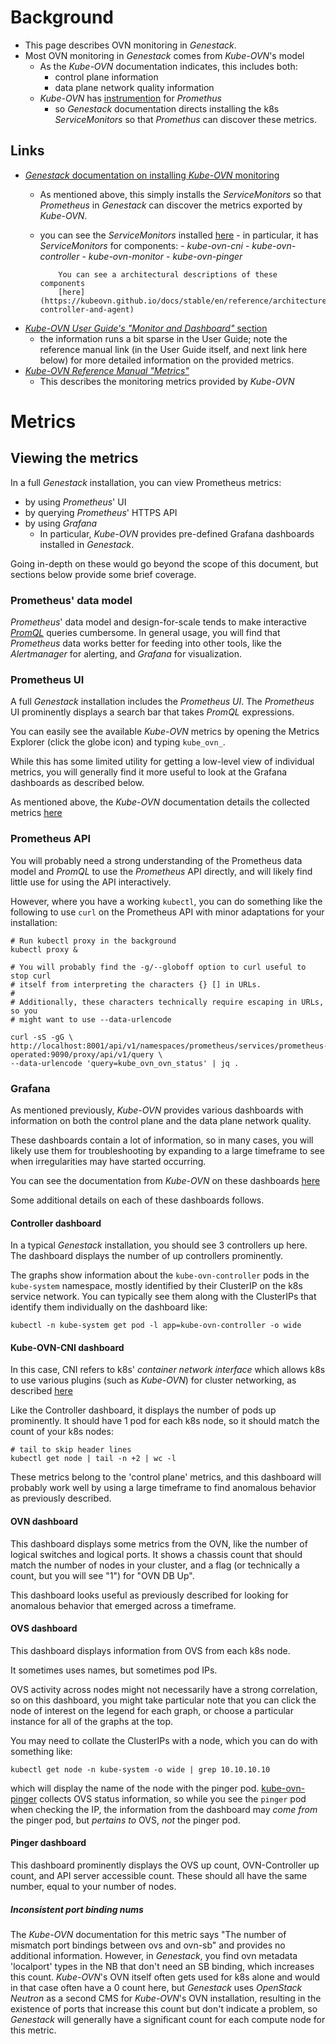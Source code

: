 # Background

- This page describes OVN monitoring in _Genestack_.
- Most OVN monitoring in _Genestack_ comes from _Kube-OVN_'s model
    - As the _Kube-OVN_ documentation indicates, this includes both:
        - control plane information
        - data plane network quality information
    - _Kube-OVN_ has
     [instrumention](https://prometheus.io/docs/practices/instrumentation/)
     for _Promethus_
        - so _Genestack_ documentation directs installing the k8s _ServiceMonitors_
          so that _Promethus_ can discover these metrics.

## Links

- [_Genestack_ documentation on installing _Kube-OVN_ monitoring](./prometheus-kube-ovn.md)
  - As mentioned above, this simply installs the _ServiceMonitors_ so that
    _Prometheus_ in _Genestack_ can discover the metrics exported by _Kube-OVN_.
  - you can see the _ServiceMonitors_ installed
    [here](https://github.com/rackerlabs/genestack/tree/main/base-kustomize/prometheus-ovn)
        - in particular, it has _ServiceMonitors_ for components:
            - _kube-ovn-cni_
            - _kube-ovn-controller_
            - _kube-ovn-monitor_
            - _kube-ovn-pinger_

            You can see a architectural descriptions of these components
            [here](https://kubeovn.github.io/docs/stable/en/reference/architecture/#core-controller-and-agent)

- [_Kube-OVN User Guide's "Monitor and Dashboard"_ section](https://kubeovn.github.io/docs/stable/en/guide/prometheus-grafana/)
    - the information runs a bit sparse in the User Guide; note the reference
      manual link (in the User Guide itself, and next link here below) for more
      detailed information on the provided metrics.
- [_Kube-OVN Reference Manual "Metrics"_](https://kubeovn.github.io/docs/stable/en/reference/metrics/)
    - This describes the monitoring metrics provided by _Kube-OVN_

# Metrics

## Viewing the metrics

In a full _Genestack_ installation, you can view Prometheus metrics:

- by using _Prometheus_' UI
- by querying _Prometheus_' HTTPS API
- by using _Grafana_
    - In particular, _Kube-OVN_ provides pre-defined Grafana dashboards
      installed in _Genestack_.

Going in-depth on these would go beyond the scope of this document, but sections
below provide some brief coverage.

### Prometheus' data model

_Prometheus_' data model and design-for-scale tends to make interactive
[_PromQL_](https://prometheus.io/docs/prometheus/latest/querying/basics/)
queries cumbersome. In general usage, you will find that _Prometheus_ data works
better for feeding into other tools, like the _Alertmanager_ for alerting, and
_Grafana_ for visualization.

### Prometheus UI

A full _Genestack_ installation includes the _Prometheus UI_. The _Prometheus_
UI prominently displays a search bar that takes _PromQL_ expressions.

You can easily see the available _Kube-OVN_ metrics by opening the Metrics
Explorer (click the globe icon) and typing `kube_ovn_`.

While this has some limited utility for getting a low-level view of individual
metrics, you will generally find it more useful to look at the Grafana
dashboards as described below.

As mentioned above, the _Kube-OVN_ documentation details the collected metrics
[here](https://kubeovn.github.io/docs/stable/en/reference/metrics)

### Prometheus API

You will probably need a strong understanding of the Prometheus data model and
_PromQL_ to use the _Prometheus_ API directly, and will likely find little use
for using the API interactively.

However, where you have a working `kubectl`, you can do something like the
following to use `curl` on the Prometheus API with minor adaptations for your
installation:

```
# Run kubectl proxy in the background
kubectl proxy &

# You will probably find the -g/--globoff option to curl useful to stop curl
# itself from interpreting the characters {} [] in URLs.
#
# Additionally, these characters technically require escaping in URLs, so you
# might want to use --data-urlencode

curl -sS -gG \
http://localhost:8001/api/v1/namespaces/prometheus/services/prometheus-operated:9090/proxy/api/v1/query \
--data-urlencode 'query=kube_ovn_ovn_status' | jq .
```

### Grafana

As mentioned previously, _Kube-OVN_ provides various dashboards with
information on both the control plane and the data plane network quality.

These dashboards contain a lot of information, so in many cases, you will likely
use them for troubleshooting by expanding to a large timeframe to see when
irregularities may have started occurring.

You can see the documentation from _Kube-OVN_ on these dashboards
[here](https://kubeovn.github.io/docs/stable/en/guide/prometheus-grafana/)

Some additional details on each of these dashboards follows.

#### Controller dashboard

In a typical _Genestack_ installation, you should see 3 controllers up here.
The dashboard displays the number of up controllers prominently.

The graphs show information about the `kube-ovn-controller` pods in the
`kube-system` namespace, mostly identified by their ClusterIP on the k8s
service network. You can typically see them along with the ClusterIPs that
identify them individually on the dashboard like:

```
kubectl -n kube-system get pod -l app=kube-ovn-controller -o wide
```

#### Kube-OVN-CNI dashboard

In this case, CNI refers to k8s' _container network interface_ which allows
k8s to use various plugins (such as _Kube-OVN_) for cluster networking, as
described [here](https://kubeovn.github.io/docs/stable/en/reference/architecture/#kube-ovn-cni)

Like the Controller dashboard, it displays the number of pods up prominently.
It should have 1 pod for each k8s node, so it should match the count of your
k8s nodes:

```
# tail to skip header lines
kubectl get node | tail -n +2 | wc -l
```

These metrics belong to the 'control plane' metrics, and this dashboard will
probably work well by using a large timeframe to find anomalous behavior as
previously described.

#### OVN dashboard

This dashboard displays some metrics from the OVN, like the number of logical
switches and logical ports. It shows a chassis count that should match the
number of nodes in your cluster, and a flag (or technically a count, but you
will see "1") for "OVN DB Up".

This dashboard looks useful as previously described for looking for anomalous
behavior that emerged across a timeframe.

#### OVS dashboard

This dashboard displays information from OVS from each k8s node.

It sometimes uses names, but sometimes pod IPs.

OVS activity across nodes might not necessarily have a strong correlation, so
on this dashboard, you might take particular note that you can click the node
of interest on the legend for each graph, or choose a particular instance for
all of the graphs at the top.

You may need to collate the ClusterIPs with a node, which you can do with
something like:

```
kubectl get node -n kube-system -o wide | grep 10.10.10.10
```

which will display the name of the node with the pinger pod.
[kube-ovn-pinger](https://kubeovn.github.io/docs/stable/en/reference/architecture/#kube-ovn-pinger)
collects OVS status information, so while you see the `pinger` pod when checking
the IP, the information from the dashboard may *come from* the pinger pod, but
*pertains to* OVS, *not* the pinger pod.

#### Pinger dashboard

This dashboard prominently displays the OVS up count, OVN-Controller up count,
and API server accessible count. These should all have the same number, equal to
your number of nodes.

##### Inconsistent port binding nums

The _Kube-OVN_ documentation for this metric says "The number of mismatch port
bindings between ovs and ovn-sb" and provides no additional information.
However, in _Genestack_, you find ovn metadata 'localport' types in the NB that
don't need an SB binding, which increases this count. _Kube-OVN_'s OVN itself
often gets used for k8s alone and would in that case often have a 0 count here,
but _Genestack_ uses _OpenStack Neutron_ as a second CMS for _Kube-OVN_'s OVN
installation, resulting in the existence of ports that increase this count but
don't indicate a problem, so _Genestack_ will generally have a significant
count for each compute node for this metric.
